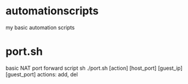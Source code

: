 # automationscripts
my basic automation scripts

# port.sh
basic NAT port forward script
sh ./port.sh [action] [host_port] [guest_ip] [guest_port]
actions: add, del
